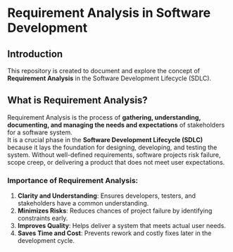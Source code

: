 # Requirement Analysis in Software Development

## Introduction
This repository is created to document and explore the concept of **Requirement Analysis** in the Software Development Lifecycle (SDLC).  

## What is Requirement Analysis?
Requirement Analysis is the process of **gathering, understanding, documenting, and managing the needs and expectations** of stakeholders for a software system.  
It is a crucial phase in the **Software Development Lifecycle (SDLC)** because it lays the foundation for designing, developing, and testing the system. Without well-defined requirements, software projects risk failure, scope creep, or delivering a product that does not meet user expectations.
###  Importance of Requirement Analysis:
1. **Clarity and Understanding**: Ensures developers, testers, and stakeholders have a common understanding.  
2. **Minimizes Risks**: Reduces chances of project failure by identifying constraints early.  
3. **Improves Quality**: Helps deliver a system that meets actual user needs.  
4. **Saves Time and Cost**: Prevents rework and costly fixes later in the development cycle.  


